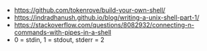 - https://github.com/tokenrove/build-your-own-shell/
- https://indradhanush.github.io/blog/writing-a-unix-shell-part-1/
- https://stackoverflow.com/questions/8082932/connecting-n-commands-with-pipes-in-a-shell
- 0 = stdin, 1 = stdout, stderr = 2
